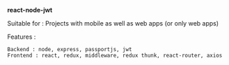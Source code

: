 **react-node-jwt**

Suitable for : Projects with mobile as well as web apps (or only web apps)

Features :

    Backend : node, express, passportjs, jwt
    Frontend : react, redux, middleware, redux thunk, react-router, axios
